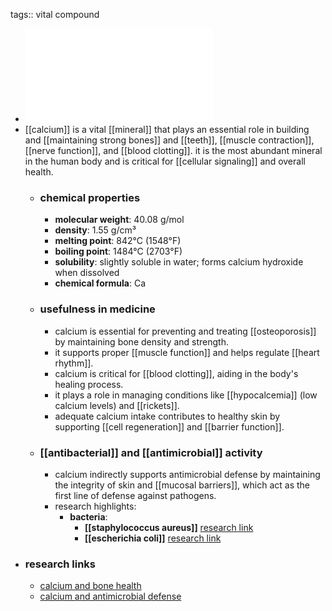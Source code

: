 tags:: vital compound

- ![Calcium.pdf](../assets/Calcium_1719303309556_0.pdf)
- [[calcium]] is a vital [[mineral]] that plays an essential role in building and [[maintaining strong bones]] and [[teeth]], [[muscle contraction]], [[nerve function]], and [[blood clotting]]. it is the most abundant mineral in the human body and is critical for [[cellular signaling]] and overall health.
	- ### chemical properties
		- **molecular weight**: 40.08 g/mol
		- **density**: 1.55 g/cm³
		- **melting point**: 842°C (1548°F)
		- **boiling point**: 1484°C (2703°F)
		- **solubility**: slightly soluble in water; forms calcium hydroxide when dissolved
		- **chemical formula**: Ca
	- ### usefulness in medicine
		- calcium is essential for preventing and treating [[osteoporosis]] by maintaining bone density and strength.
		- it supports proper [[muscle function]] and helps regulate [[heart rhythm]].
		- calcium is critical for [[blood clotting]], aiding in the body's healing process.
		- it plays a role in managing conditions like [[hypocalcemia]] (low calcium levels) and [[rickets]].
		- adequate calcium intake contributes to healthy skin by supporting [[cell regeneration]] and [[barrier function]].
	- ### [[antibacterial]] and [[antimicrobial]] activity
		- calcium indirectly supports antimicrobial defense by maintaining the integrity of skin and [[mucosal barriers]], which act as the first line of defense against pathogens.
		- research highlights:
			- **bacteria**:
				- **[[staphylococcus aureus]]** [research link](https://scholar.google.com/scholar?q=Staphylococcus+aureus+calcium)
				- **[[escherichia coli]]** [research link](https://scholar.google.com/scholar?q=Escherichia+coli+calcium)
- ### research links
	- [calcium and bone health](https://scholar.google.com/scholar?q=calcium+bone+health)
	- [calcium and antimicrobial defense](https://scholar.google.com/scholar?q=calcium+antimicrobial+defense)